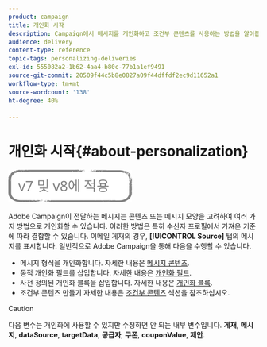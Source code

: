 ```yaml
---
product: campaign
title: 개인화 시작
description: Campaign에서 메시지를 개인화하고 조건부 콘텐츠를 사용하는 방법을 알아봅니다
audience: delivery
content-type: reference
topic-tags: personalizing-deliveries
exl-id: 555082a2-1b62-4aa4-b80c-77b1a1ef9491
source-git-commit: 20509f44c5b8e0827a09f44dffdf2ec9d11652a1
workflow-type: tm+mt
source-wordcount: '138'
ht-degree: 40%

---
```


# 개인화 시작{#about-personalization}

![](../../assets/common.svg)

Adobe Campaign이 전달하는 메시지는 콘텐츠 또는 메시지 모양을 고려하여 여러 가지 방법으로 개인화할 수 있습니다. 이러한 방법은 특히 수신자 프로필에서 가져온 기준에 따라 결합할 수 있습니다. 이메일 게재의 경우, **[!UICONTROL Source]** 탭의 메시지를 표시합니다. 일반적으로 Adobe Campaign을 통해 다음을 수행할 수 있습니다.

* 메시지 형식을 개인화합니다. 자세한 내용은 [메시지 콘텐츠](defining-the-email-content.md#message-content).
* 동적 개인화 필드를 삽입합니다. 자세한 내용은 [개인화 필드](personalization-fields.md).
* 사전 정의된 개인화 블록을 삽입합니다. 자세한 내용은 [개인화 블록](personalization-blocks.md).
* 조건부 콘텐츠 만들기 자세한 내용은 [조건부 콘텐츠](conditional-content.md) 섹션을 참조하십시오.

>[!CAUTION]
>
>다음 변수는 개인화에 사용할 수 있지만 수정하면 안 되는 내부 변수입니다. **게재**, **메시지**, **dataSource**, **targetData**, **공급자**, **쿠폰**, **couponValue**, **제안**.
